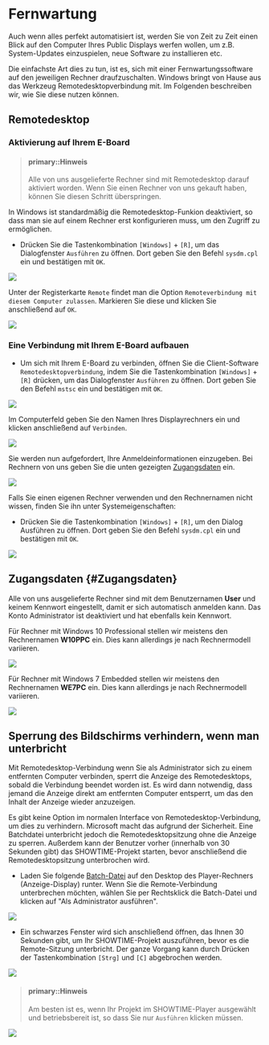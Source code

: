 # Fernwartung

Auch wenn alles perfekt automatisiert ist, werden Sie von Zeit zu Zeit einen Blick auf den Computer Ihres Public Displays werfen wollen, um z.B. System-Updates einzuspielen, neue Software zu installieren etc.

Die einfachste Art dies zu tun, ist es, sich mit einer Fernwartungssoftware auf den jeweiligen Rechner draufzuschalten. Windows bringt von Hause aus das Werkzeug Remotedesktopverbindung mit. Im Folgenden beschreiben wir, wie Sie diese nutzen können.

## Remotedesktop

### Aktivierung auf Ihrem E-Board

> #### primary::Hinweis
>
> Alle von uns ausgelieferte Rechner sind mit Remotedesktop darauf aktiviert worden. Wenn Sie einen Rechner von uns gekauft haben, können Sie diesen Schritt überspringen.

In Windows ist standardmäßig die Remotedesktop-Funkion deaktiviert, so dass man sie auf einem Rechner erst konfigurieren muss, um den Zugriff zu ermöglichen. 

* Drücken Sie die Tastenkombination `[Windows]` + `[R]`, um das Dialogfenster `Ausführen` zu öffnen. Dort geben Sie den Befehl `sysdm.cpl` ein und bestätigen mit `OK`.

![](/images/sysdm.jpg)

Unter der Registerkarte `Remote` findet man die Option `Remoteverbindung mit diesem Computer zulassen`. Markieren Sie diese und klicken Sie anschließend auf `OK`.

![](/images/sysdm-remote.jpg)

### Eine Verbindung mit Ihrem E-Board aufbauen

* Um sich mit Ihrem E-Board zu verbinden, öffnen Sie die Client-Software `Remotedesktopverbindung`, indem Sie die Tastenkombination `[Windows]` + `[R]` drücken, um das Dialogfenster `Ausführen` zu öffnen. Dort geben Sie den Befehl `mstsc` ein und bestätigen mit `OK`.

![](/images/mstsc.jpg)

Im Computerfeld geben Sie den Namen Ihres Displayrechners ein und klicken anschließend auf `Verbinden`.

![](/images/RDC-Computername.jpg)

Sie werden nun aufgefordert, Ihre Anmeldeinformationen einzugeben. Bei Rechnern von uns geben Sie die unten gezeigten [Zugangsdaten](#Zugangsdaten) ein.

![](/images/Anmeldeinformationen_eingeben.jpg)

Falls Sie einen eigenen Rechner verwenden und den Rechnernamen nicht wissen, finden Sie ihn unter Systemeigenschaften:

* Drücken Sie die Tastenkombination `[Windows]` + `[R]`, um den Dialog Ausführen zu öffnen. Dort geben Sie den Befehl `sysdm.cpl` ein und bestätigen mit `OK`.

![](/images/Systemeigentschaften.png)

## Zugangsdaten {#Zugangsdaten}

Alle von uns ausgelieferte Rechner sind mit dem Benutzernamen **User** und keinem Kennwort eingestellt, damit er sich automatisch anmelden kann. Das Konto Administrator ist deaktiviert und hat ebenfalls kein Kennwort.

Für Rechner mit Windows 10 Professional stellen wir meistens den Rechnernamen **W10PPC** ein. Dies kann allerdings je nach Rechnermodell variieren. 

![](/images/W10PPC.jpg)

Für Rechner mit Windows 7 Embedded stellen wir meistens den Rechnernamen **WE7PC** ein. Dies kann allerdings je nach Rechnermodell variieren.

![](/images/WE7PC.jpg)

## Sperrung des Bildschirms verhindern, wenn man unterbricht

Mit Remotedesktop-Verbindung wenn Sie als Administrator sich zu einem entfernten Computer verbinden, sperrt die Anzeige des Remotedesktops, sobald die Verbindung beendet worden ist. Es wird dann notwendig, dass jemand die Anzeige direkt am entfernten Computer entsperrt, um das den Inhalt der Anzeige wieder anzuzeigen.
 
Es gibt keine Option im normalen Interface von Remotedesktop-Verbindung, um dies zu verhindern. Microsoft macht das aufgrund der Sicherheit. Eine Batchdatei unterbricht jedoch die Remotedesktopsitzung ohne die Anzeige zu sperren. Außerdem  kann der Benutzer vorher (innerhalb von 30 Sekunden gibt) das SHOWTIME-Projekt starten, bevor anschließend die Remotedesktopsitzung unterbrochen wird.

* Laden Sie folgende [Batch-Datei](ftp://ftp.stueber.de/pub/bin/de/windowsembedded/Trennen.bat) auf den Desktop des Player-Rechners (Anzeige-Display) runter. Wenn Sie die Remote-Verbindung unterbrechen möchten, wählen Sie per Rechtsklick die Batch-Datei und klicken auf "Als Administrator ausführen".
 
![](/images/Trennen_als_administrator_ausführen.jpg)

* Ein schwarzes Fenster wird sich anschließend öffnen, das Ihnen 30 Sekunden gibt, um Ihr SHOWTIME-Projekt auszuführen, bevor es die Remote-Sitzung unterbricht. Der ganze Vorgang kann durch Drücken der Tastenkombination `[Strg]` und `[C]` abgebrochen werden.

![](/images/Trennen_30Sek.jpg)

> #### primary::Hinweis
>
> Am besten ist es, wenn Ihr Projekt im SHOWTIME-Player ausgewählt und betriebsbereit ist, so dass Sie nur `Ausführen` klicken müssen.

![](/images/SHOWTIME-starten.jpg)




